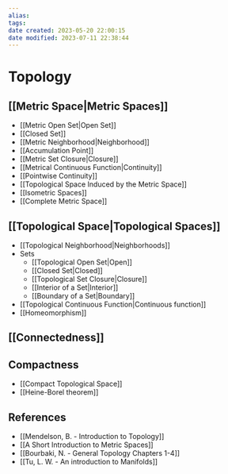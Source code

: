 ```yaml
---
alias: 
tags: 
date created: 2023-05-20 22:00:15
date modified: 2023-07-11 22:38:44
---
```


# Topology

## [[Metric Space|Metric Spaces]]

- [[Metric Open Set|Open Set]]
- [[Closed Set]]
- [[Metric Neighborhood|Neighborhood]]
- [[Accumulation Point]]
- [[Metric Set Closure|Closure]]
- [[Metrical Continuous Function|Continuity]]
- [[Pointwise Continuity]]
- [[Topological Space Induced by the Metric Space]]
- [[Isometric Spaces]]
- [[Complete Metric Space]]

## [[Topological Space|Topological Spaces]]

- [[Topological Neighborhood|Neighborhoods]]
- Sets
	- [[Topological Open Set|Open]]
	- [[Closed Set|Closed]]
	- [[Topological Set Closure|Closure]]
	- [[Interior of a Set|Interior]]
	- [[Boundary of a Set|Boundary]]
- [[Topological Continuous Function|Continuous function]]
- [[Homeomorphism]]

## [[Connectedness]]

## Compactness

- [[Compact Topological Space]]
- [[Heine-Borel theorem]]

## References

- [[Mendelson, B. - Introduction to Topology]]
- [[A Short Introduction to Metric Spaces]]
- [[Bourbaki, N. - General Topology Chapters 1-4]]
- [[Tu, L. W. - An introduction to Manifolds]]